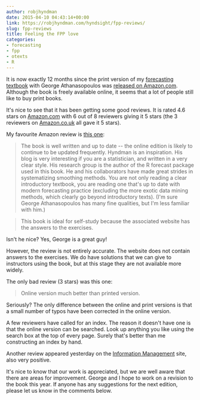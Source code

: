 ```yaml
---
author: robjhyndman
date: 2015-04-10 04:43:14+00:00
link: https://robjhyndman.com/hyndsight/fpp-reviews/
slug: fpp-reviews
title: Feeling the FPP love
categories:
- forecasting
- fpp
- otexts
- R
---
```


It is now exactly 12 months since the print version of my [forecasting textbook](http://www.otexts.org/fpp) with George Athanasopoulos was [released on Amazon.com](https://robjhyndman.com/hyndsight/fpp-amazon/). Although the book is freely available online, it seems that a lot of people still like to buy print books.<!-- more -->

It's nice to see that it has been getting some good reviews. It is rated 4.6 stars on [Amazon.com](http://www.amazon.com/dp/0987507109/&tag=otexts-20) with 6 out of 8 reviewers giving it 5 stars (the 3 reviewers on [Amazon.co.uk](http://www.amazon.co.uk/dp/0987507109/?tag=otexts-21) all gave it 5 stars).

My favourite Amazon review is [this one](http://www.amazon.com/review/R2VCA02N0CVQ6M/ref=cm_cr_dp_title?ie=UTF8&ASIN=0987507109&channel=detail-glance&nodeID=283155&store=books&tag=otexts-20):


>The book is well written and up to date -- the online edition is likely to continue to be updated frequently. Hyndman is an inspiration. His blog is very interesting if you are a statistician, and written in a very clear style. His research group is the author of the R forecast package used in this book. He and his collaborators have made great strides in systematizing smoothing methods. You are not only reading a clear introductory textbook, you are reading one that's up to date with modern forecasting practice (excluding the more exotic data mining methods, which clearly go beyond introductory texts). (I'm sure George Athanasopoulos has many fine qualities, but I'm less familiar with him.)

>This book is ideal for self-study because the associated website has the answers to the exercises.



Isn't he nice? Yes, George is a great guy!

However, the review is not entirely accurate. The website does not contain answers to the exercises. We do have solutions that we can give to instructors using the book, but at this stage they are not available more widely.

The only bad review (3 stars) was this one:


>Online version much better than printed version.



Seriously? The only difference between the online and print versions is that a small number of typos have been corrected in the online version.

A few reviewers have called for an index. The reason it doesn't have one is that the online version can be searched. Look up anything you like using the search box at the top of every page. Surely that's better than me constructing an index by hand.

Another review appeared yesterday on the [Information Management](http://www.information-management.com/blogs/Predictive-Analytics-Forecasting-Steve-Miller-10026776-1.html) site, also very positive.

It's nice to know that our work is appreciated, but we are well aware that there are areas for improvement. George and I hope to work on a revision to the book this year. If anyone has any suggestions for the next edition, please let us know in the comments below.


